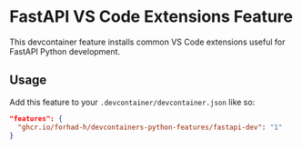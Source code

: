 # FastAPI VS Code Extensions Feature 

This devcontainer feature installs common VS Code extensions useful for FastAPI Python development.

## Usage

Add this feature to your `.devcontainer/devcontainer.json` like so:

```json
"features": {
  "ghcr.io/forhad-h/devcontainers-python-features/fastapi-dev": "1"
}
